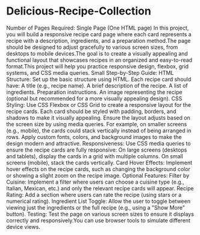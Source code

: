 # Delicious-Recipe-Collection
Number of Pages Required: Single Page (One HTML page)
In this project, you will build a responsive recipe card page where each card represents a recipe with a
description, ingredients, and a preparation method.The page should be designed to adjust gracefully
to various screen sizes, from desktops to mobile devices.The goal is to create a visually appealing and
functional layout that showcases recipes in an organized and easy-to-read format.This project will help
you practice responsive design, flexbox, grid systems, and CSS media queries.
Small Step-by-Step Guide:
HTML Structure:
Set up the basic structure using HTML. Each recipe card should have:
A title (e.g., recipe name).
A brief description of the recipe.
A list of ingredients.
Preparation instructions.
An image representing the recipe (optional but recommended for a more visually appealing
design).
CSS Styling:
Use CSS Flexbox or CSS Grid to create a responsive layout for the recipe cards.
Each card should be styled with padding, borders, and shadows to make it visually appealing.
Ensure the layout adjusts based on the screen size by using media queries. For example, on
smaller screens (e.g., mobile), the cards could stack vertically instead of being arranged in rows.
Apply custom fonts, colors, and background images to make the design modern and attractive.
Responsiveness:
Use CSS media queries to ensure the recipe cards are fully responsive:
On large screens (desktops and tablets), display the cards in a grid with multiple columns.
On small screens (mobile), stack the cards vertically.
Card Hover Effects:
Implement hover effects on the recipe cards, such as changing the background color or showing a
slight zoom on the recipe image.
Optional Features:
Filter by Cuisine: Implement a filter where users can choose a cuisine type (e.g., Italian, Mexican,
etc.) and only the relevant recipe cards will appear.
Recipe Rating: Add a section where users can rate the recipe (using stars or a numerical rating).
Ingredient List Toggle: Allow the user to toggle between viewing just the ingredients or the full
recipe (e.g., using a "Show More" button).
Testing:
Test the page on various screen sizes to ensure it displays correctly and responsively.You can use
browser tools to simulate different device views.
